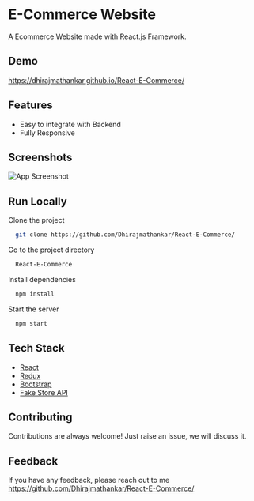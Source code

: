 # E-Commerce Website

A Ecommerce Website made with React.js Framework.


## Demo

https://dhirajmathankar.github.io/React-E-Commerce/

## Features

- Easy to integrate with Backend
- Fully Responsive


## Screenshots

![App Screenshot](https://i.ibb.co/fQ293tm/image.png)



## Run Locally

Clone the project

```bash
  git clone https://github.com/Dhirajmathankar/React-E-Commerce/
```

Go to the project directory

```bash
  React-E-Commerce
```

Install dependencies

```bash
  npm install
```

Start the server

```bash
  npm start
```



## Tech Stack

* [React](https://reactjs.org/)
* [Redux](https://redux.js.org/)
* [Bootstrap](https://getbootstrap.com/)
* [Fake Store API](https://fakestoreapi.com/)

## Contributing

Contributions are always welcome!
Just raise an issue, we will discuss it.


## Feedback

If you have any feedback, please reach out to me https://github.com/Dhirajmathankar/React-E-Commerce/
